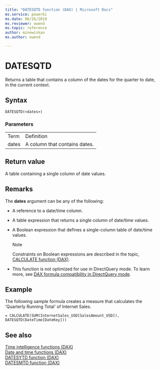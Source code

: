 ```yaml
---
title: "DATESQTD function (DAX) | Microsoft Docs"
ms.service: powerbi 
ms.date: 06/26/2019
ms.reviewer: owend
ms.topic: reference
author: minewiskan
ms.author: owend

---
```

# DATESQTD

Returns a table that contains a column of the dates for the quarter to date, in the current context.  
  
## Syntax  
  
```dax
DATESQTD(<dates>)  
```
  
### Parameters  
  
|||  
|-|-|  
|Term|Definition|  
|dates|A column that contains dates.|  
  
## Return value

A table containing a single column of date values.  
  
## Remarks

The **dates** argument can be any of the following:  
  
- A reference to a date/time column.  
  
- A table expression that returns a single column of date/time values.  
  
- A Boolean expression that defines a single-column table of date/time values.  
  
    > [!NOTE]  
    > Constraints on Boolean expressions are described in the topic, [CALCULATE function &#40;DAX&#41;](calculate-function-dax.md).  
  
- This function is not optimized for use in DirectQuery mode. To learn more, see  [DAX formula compatibility in DirectQuery mode](https://go.microsoft.com/fwlink/?LinkId=219172).
  
## Example

The following sample formula creates a measure that calculates the 'Quarterly Running Total' of Internet Sales.  
  
```dax
= CALCULATE(SUM(InternetSales_USD[SalesAmount_USD]), DATESQTD(DateTime[DateKey]))  
```
  
## See also

[Time intelligence functions &#40;DAX&#41;](time-intelligence-functions-dax.md)  
[Date and time functions &#40;DAX&#41;](date-and-time-functions-dax.md)  
[DATESYTD function &#40;DAX&#41;](datesytd-function-dax.md)  
[DATESMTD function &#40;DAX&#41;](datesmtd-function-dax.md)
